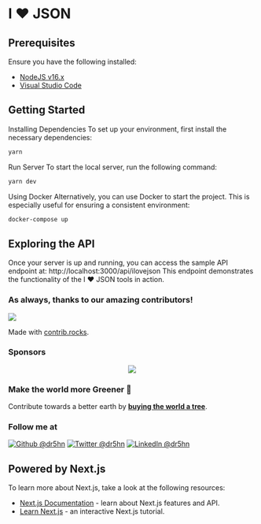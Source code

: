 # I ❤️ JSON

## Prerequisites
Ensure you have the following installed:
- [NodeJS v16.x](https://nodejs.org/en/download/)
- [Visual Studio Code](https://code.visualstudio.com/download)

## Getting Started

Installing Dependencies
To set up your environment, first install the necessary dependencies:
```bash
yarn
```

Run Server
To start the local server, run the following command:
```bash
yarn dev
```

Using Docker
Alternatively, you can use Docker to start the project. This is especially useful for ensuring a consistent environment:
```bash
docker-compose up
```

## Exploring the API
Once your server is up and running, you can access the sample API endpoint at:
http://localhost:3000/api/ilovejson
This endpoint demonstrates the functionality of the I ❤️ JSON tools in action.

### As always, thanks to our amazing contributors!
<a href="https://github.com/ilovejson/ilovejson/graphs/contributors">
  <img src="https://contrib.rocks/image?repo=ilovejson/ilovejson&anon=1" />
</a>

Made with [contrib.rocks](https://contrib.rocks).

### Sponsors
<p align="center">
  <a href="https://cdn.jsdelivr.net/gh/dr5hn/static/sponsors.svg">
    <img src='https://cdn.jsdelivr.net/gh/dr5hn/static/sponsors.svg'/>
  </a>
</p>

### Make the world more Greener 🌴
Contribute towards a better earth by [**buying the world a tree**](https://ecologi.com/darshangada?r=60f2a36e67efcb18f734ffb8).

### Follow me at
<a href="https://github.com/dr5hn/"><img alt="Github @dr5hn" src="https://img.shields.io/static/v1?logo=github&message=Github&color=black&style=flat-square&label=" /></a> 
<a href="https://twitter.com/dr5hn/"><img alt="Twitter @dr5hn" src="https://img.shields.io/static/v1?logo=twitter&message=Twitter&color=black&style=flat-square&label=" /></a> 
<a href="https://www.linkedin.com/in/dr5hn/"><img alt="LinkedIn @dr5hn" src="https://img.shields.io/static/v1?logo=linkedin&message=LinkedIn&color=black&style=flat-square&label=&link=https://twitter.com/dr5hn" /></a>

## Powered by Next.js

To learn more about Next.js, take a look at the following resources:

- [Next.js Documentation](https://nextjs.org/docs) - learn about Next.js features and API.
- [Learn Next.js](https://nextjs.org/learn) - an interactive Next.js tutorial.
